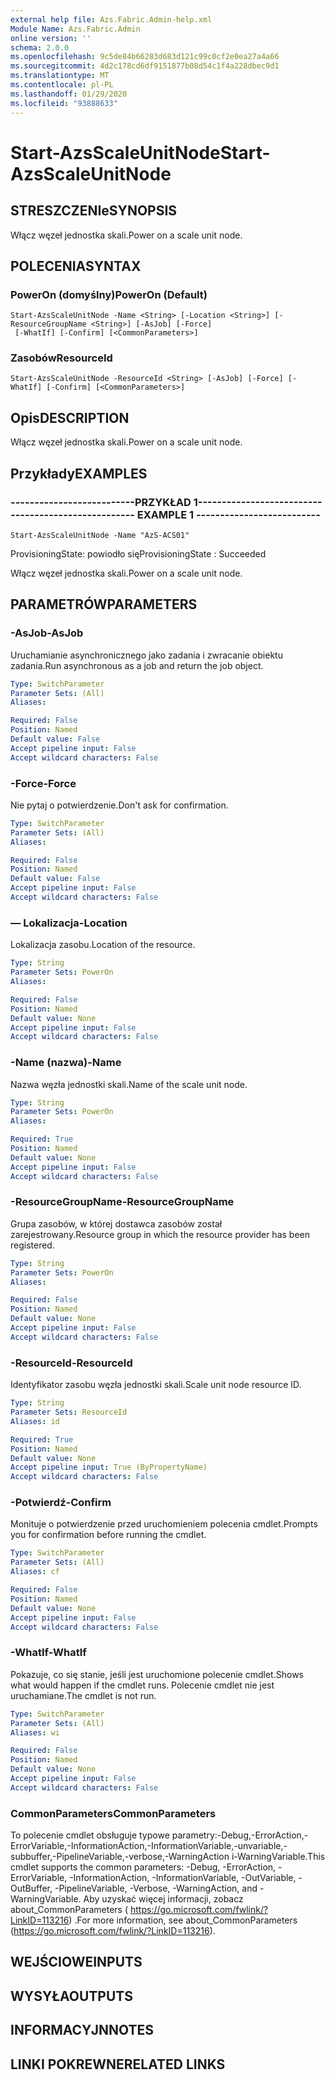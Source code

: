 ```yaml
---
external help file: Azs.Fabric.Admin-help.xml
Module Name: Azs.Fabric.Admin
online version: ''
schema: 2.0.0
ms.openlocfilehash: 9c5de84b66283d683d121c99c0cf2e0ea27a4a66
ms.sourcegitcommit: 4d2c178cd6df9151877b08d54c1f4a228dbec9d1
ms.translationtype: MT
ms.contentlocale: pl-PL
ms.lasthandoff: 01/29/2020
ms.locfileid: "93888633"
---
```

# <span data-ttu-id="5611f-101">Start-AzsScaleUnitNode</span><span class="sxs-lookup"><span data-stu-id="5611f-101">Start-AzsScaleUnitNode</span></span>

## <span data-ttu-id="5611f-102">STRESZCZENIe</span><span class="sxs-lookup"><span data-stu-id="5611f-102">SYNOPSIS</span></span>
<span data-ttu-id="5611f-103">Włącz węzeł jednostka skali.</span><span class="sxs-lookup"><span data-stu-id="5611f-103">Power on a scale unit node.</span></span>

## <span data-ttu-id="5611f-104">POLECENIA</span><span class="sxs-lookup"><span data-stu-id="5611f-104">SYNTAX</span></span>

### <span data-ttu-id="5611f-105">PowerOn (domyślny)</span><span class="sxs-lookup"><span data-stu-id="5611f-105">PowerOn (Default)</span></span>
```
Start-AzsScaleUnitNode -Name <String> [-Location <String>] [-ResourceGroupName <String>] [-AsJob] [-Force]
 [-WhatIf] [-Confirm] [<CommonParameters>]
```

### <span data-ttu-id="5611f-106">Zasobów</span><span class="sxs-lookup"><span data-stu-id="5611f-106">ResourceId</span></span>
```
Start-AzsScaleUnitNode -ResourceId <String> [-AsJob] [-Force] [-WhatIf] [-Confirm] [<CommonParameters>]
```

## <span data-ttu-id="5611f-107">Opis</span><span class="sxs-lookup"><span data-stu-id="5611f-107">DESCRIPTION</span></span>
<span data-ttu-id="5611f-108">Włącz węzeł jednostka skali.</span><span class="sxs-lookup"><span data-stu-id="5611f-108">Power on a scale unit node.</span></span>

## <span data-ttu-id="5611f-109">Przykłady</span><span class="sxs-lookup"><span data-stu-id="5611f-109">EXAMPLES</span></span>

### <span data-ttu-id="5611f-110">--------------------------PRZYKŁAD 1--------------------------</span><span class="sxs-lookup"><span data-stu-id="5611f-110">-------------------------- EXAMPLE 1 --------------------------</span></span>
```
Start-AzsScaleUnitNode -Name "AzS-ACS01"
```

<span data-ttu-id="5611f-111">ProvisioningState: powiodło się</span><span class="sxs-lookup"><span data-stu-id="5611f-111">ProvisioningState : Succeeded</span></span>

<span data-ttu-id="5611f-112">Włącz węzeł jednostka skali.</span><span class="sxs-lookup"><span data-stu-id="5611f-112">Power on a scale unit node.</span></span>

## <span data-ttu-id="5611f-113">PARAMETRÓW</span><span class="sxs-lookup"><span data-stu-id="5611f-113">PARAMETERS</span></span>

### <span data-ttu-id="5611f-114">-AsJob</span><span class="sxs-lookup"><span data-stu-id="5611f-114">-AsJob</span></span>
<span data-ttu-id="5611f-115">Uruchamianie asynchronicznego jako zadania i zwracanie obiektu zadania.</span><span class="sxs-lookup"><span data-stu-id="5611f-115">Run asynchronous as a job and return the job object.</span></span>

```yaml
Type: SwitchParameter
Parameter Sets: (All)
Aliases: 

Required: False
Position: Named
Default value: False
Accept pipeline input: False
Accept wildcard characters: False
```

### <span data-ttu-id="5611f-116">-Force</span><span class="sxs-lookup"><span data-stu-id="5611f-116">-Force</span></span>
<span data-ttu-id="5611f-117">Nie pytaj o potwierdzenie.</span><span class="sxs-lookup"><span data-stu-id="5611f-117">Don't ask for confirmation.</span></span>

```yaml
Type: SwitchParameter
Parameter Sets: (All)
Aliases: 

Required: False
Position: Named
Default value: False
Accept pipeline input: False
Accept wildcard characters: False
```

### <span data-ttu-id="5611f-118">— Lokalizacja</span><span class="sxs-lookup"><span data-stu-id="5611f-118">-Location</span></span>
<span data-ttu-id="5611f-119">Lokalizacja zasobu.</span><span class="sxs-lookup"><span data-stu-id="5611f-119">Location of the resource.</span></span>

```yaml
Type: String
Parameter Sets: PowerOn
Aliases: 

Required: False
Position: Named
Default value: None
Accept pipeline input: False
Accept wildcard characters: False
```

### <span data-ttu-id="5611f-120">-Name (nazwa)</span><span class="sxs-lookup"><span data-stu-id="5611f-120">-Name</span></span>
<span data-ttu-id="5611f-121">Nazwa węzła jednostki skali.</span><span class="sxs-lookup"><span data-stu-id="5611f-121">Name of the scale unit node.</span></span>

```yaml
Type: String
Parameter Sets: PowerOn
Aliases: 

Required: True
Position: Named
Default value: None
Accept pipeline input: False
Accept wildcard characters: False
```

### <span data-ttu-id="5611f-122">-ResourceGroupName</span><span class="sxs-lookup"><span data-stu-id="5611f-122">-ResourceGroupName</span></span>
<span data-ttu-id="5611f-123">Grupa zasobów, w której dostawca zasobów został zarejestrowany.</span><span class="sxs-lookup"><span data-stu-id="5611f-123">Resource group in which the resource provider has been registered.</span></span>

```yaml
Type: String
Parameter Sets: PowerOn
Aliases: 

Required: False
Position: Named
Default value: None
Accept pipeline input: False
Accept wildcard characters: False
```

### <span data-ttu-id="5611f-124">-ResourceId</span><span class="sxs-lookup"><span data-stu-id="5611f-124">-ResourceId</span></span>
<span data-ttu-id="5611f-125">Identyfikator zasobu węzła jednostki skali.</span><span class="sxs-lookup"><span data-stu-id="5611f-125">Scale unit node resource ID.</span></span>

```yaml
Type: String
Parameter Sets: ResourceId
Aliases: id

Required: True
Position: Named
Default value: None
Accept pipeline input: True (ByPropertyName)
Accept wildcard characters: False
```

### <span data-ttu-id="5611f-126">-Potwierdź</span><span class="sxs-lookup"><span data-stu-id="5611f-126">-Confirm</span></span>
<span data-ttu-id="5611f-127">Monituje o potwierdzenie przed uruchomieniem polecenia cmdlet.</span><span class="sxs-lookup"><span data-stu-id="5611f-127">Prompts you for confirmation before running the cmdlet.</span></span>

```yaml
Type: SwitchParameter
Parameter Sets: (All)
Aliases: cf

Required: False
Position: Named
Default value: None
Accept pipeline input: False
Accept wildcard characters: False
```

### <span data-ttu-id="5611f-128">-WhatIf</span><span class="sxs-lookup"><span data-stu-id="5611f-128">-WhatIf</span></span>
<span data-ttu-id="5611f-129">Pokazuje, co się stanie, jeśli jest uruchomione polecenie cmdlet.</span><span class="sxs-lookup"><span data-stu-id="5611f-129">Shows what would happen if the cmdlet runs.</span></span>
<span data-ttu-id="5611f-130">Polecenie cmdlet nie jest uruchamiane.</span><span class="sxs-lookup"><span data-stu-id="5611f-130">The cmdlet is not run.</span></span>

```yaml
Type: SwitchParameter
Parameter Sets: (All)
Aliases: wi

Required: False
Position: Named
Default value: None
Accept pipeline input: False
Accept wildcard characters: False
```

### <span data-ttu-id="5611f-131">CommonParameters</span><span class="sxs-lookup"><span data-stu-id="5611f-131">CommonParameters</span></span>
<span data-ttu-id="5611f-132">To polecenie cmdlet obsługuje typowe parametry:-Debug,-ErrorAction,-ErrorVariable,-InformationAction,-InformationVariable,-unvariable,-subbuffer,-PipelineVariable,-verbose,-WarningAction i-WarningVariable.</span><span class="sxs-lookup"><span data-stu-id="5611f-132">This cmdlet supports the common parameters: -Debug, -ErrorAction, -ErrorVariable, -InformationAction, -InformationVariable, -OutVariable, -OutBuffer, -PipelineVariable, -Verbose, -WarningAction, and -WarningVariable.</span></span> <span data-ttu-id="5611f-133">Aby uzyskać więcej informacji, zobacz about_CommonParameters ( https://go.microsoft.com/fwlink/?LinkID=113216) .</span><span class="sxs-lookup"><span data-stu-id="5611f-133">For more information, see about_CommonParameters (https://go.microsoft.com/fwlink/?LinkID=113216).</span></span>

## <span data-ttu-id="5611f-134">WEJŚCIOWE</span><span class="sxs-lookup"><span data-stu-id="5611f-134">INPUTS</span></span>

## <span data-ttu-id="5611f-135">WYSYŁA</span><span class="sxs-lookup"><span data-stu-id="5611f-135">OUTPUTS</span></span>

## <span data-ttu-id="5611f-136">INFORMACYJN</span><span class="sxs-lookup"><span data-stu-id="5611f-136">NOTES</span></span>

## <span data-ttu-id="5611f-137">LINKI POKREWNE</span><span class="sxs-lookup"><span data-stu-id="5611f-137">RELATED LINKS</span></span>

